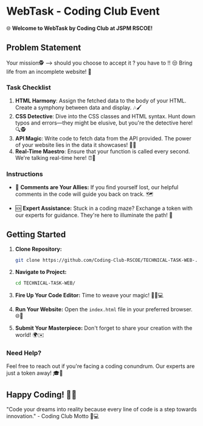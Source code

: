 # WebTask - Coding Club Event

🌐 **Welcome to WebTask by Coding Club at JSPM RSCOE!**

## Problem Statement

Your mission🕵️
--> should you choose to accept it ?
you have to !! 😒
Bring life from an incomplete website! 🚀

### Task Checklist


1. **HTML Harmony**: Assign the fetched data to the body of your HTML. Create a symphony between data and display. 🎶🖌️
2. **CSS Detective**: Dive into the CSS classes and HTML syntax. Hunt down typos and errors—they might be elusive, but you're the detective here! 🔍🕵️
3. **API Magic**: Write code to fetch data from the API provided. The power of your website lies in the data it showcases! 🎩✨
4. **Real-Time Maestro**: Ensure that your function is called every second. We're talking real-time here! ⏰🚀

### Instructions

- 🚨 **Comments are Your Allies:** If you find yourself lost, our helpful comments in the code will guide you back on track. 🗺️

- 🆘 **Expert Assistance:** Stuck in a coding maze? Exchange a token with our experts for guidance. They're here to illuminate the path! 🌟

## Getting Started

1. **Clone Repository:**
   ```bash
   git clone https://github.com/Coding-Club-RSCOE/TECHNICAL-TASK-WEB-.git
   ```

2. **Navigate to Project:**
   ```bash
   cd TECHNICAL-TASK-WEB/
   ```

3. **Fire Up Your Code Editor:** Time to weave your magic! 🧙‍♂️💻

4. **Run Your Website:**
   Open the `index.html` file in your preferred browser. 🌐🚀

5. **Submit Your Masterpiece:** Don't forget to share your creation with the world! 🌍✉️

### Need Help?

Feel free to reach out if you're facing a coding conundrum. Our experts are just a token away! 🎓🔧

## Happy Coding! 🚀✨

"Code your dreams into reality because every line of code is a step towards innovation." - Coding Club Motto 🌈💻
